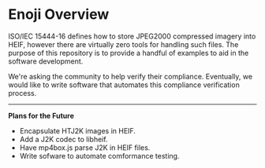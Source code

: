 # Enoji Overview
ISO/IEC 15444-16 defines how to store JPEG2000 compressed imagery into HEIF, however there are virtually zero tools for handling such files. The purpose of this repository is to provide a handful of examples to aid in the software development.

We're asking the community to help verify their compliance. Eventually, we would like to write software that automates this compliance verification process. 

---


**Plans for the Future**
* Encapsulate HTJ2K images in HEIF.
* Add a J2K codec to libheif.
* Have mp4box.js parse J2K in HEIF files. 
* Write sofware to automate comformance testing.

